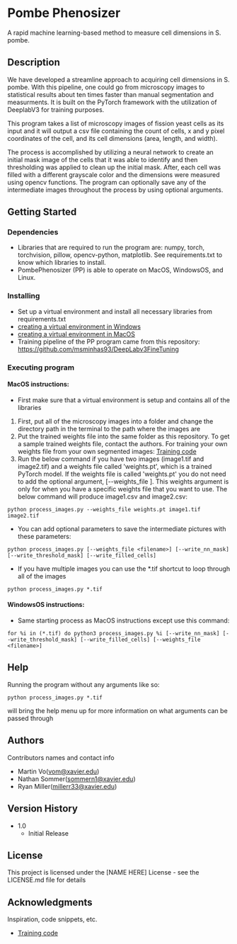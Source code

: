 # Pombe Phenosizer

A rapid machine learning-based method to measure cell dimensions in S. pombe.

## Description

We have developed a streamline approach to acquiring cell dimensions in S. pombe. With this pipeline, one could go from microscopy images to statistical results about ten times faster than manual segmentation and measurments. It is built on the PyTorch framework with the utilization of DeeplabV3 for training purposes.

This program takes a list of microscopy images of fission yeast cells as its input and it will output a csv file containing the count of cells, x and y pixel coordinates of the cell, and its cell dimensions (area, length, and width).

The process is accomplished by utilizing a neural network to create an initial mask image of the cells that it was able to identify and then thresholding was applied to clean up the initial mask. After, each cell was filled with a different grayscale color and the dimensions were measured using opencv functions. The program can optionally save any of the intermediate images throughout the process by using optional arguments.

## Getting Started

### Dependencies

* Libraries that are required to run the program are: numpy, torch, torchvision, pillow, opencv-python, matplotlib. See requirements.txt to know which libraries to install.
* PombePhenosizer (PP) is able to operate on MacOS, WindowsOS, and Linux.

### Installing

* Set up a virtual environment and install all necessary libraries from requirements.txt
* [creating a virtual environment in Windows](docs/windows_venv.md)
* [creating a virtual environment in MacOS](docs/macos_venv.md)
* Training pipeline of the PP program came from this repository: https://github.com/msminhas93/DeepLabv3FineTuning 

### Executing program
#### MacOS instructions:

* First make sure that a virtual environment is setup and contains all of the libraries
1. First, put all of the microscopy images into a folder and change the directory path in the terminal to the path where the images are
2. Put the trained weights file into the same folder as this repository. To get a sample trained weights file, contact the authors. For training your own weights file from your own segmented images: [Training code](https://github.com/msminhas93/DeepLabv3FineTuning)
3. Run the below command if you have two images (image1.tif and image2.tif) and a weights file called 'weights.pt', which is a trained PyTorch model. If the weights file is called 'weights.pt' you do not need to add the optional argument, [--weights_file <filename>]. This weights argument is only for when you have a specific weights file that you want to use. The below command will produce image1.csv and image2.csv:
```
python process_images.py --weights_file weights.pt image1.tif image2.tif
```
* You can add optional parameters to save the intermediate pictures with these parameters:
```
python process_images.py [--weights_file <filename>] [--write_nn_mask] [--write_threshold_mask] [--write_filled_cells]
```
* If you have multiple images you can use the \*.tif shortcut to loop through all of the images
```
python process_images.py *.tif
```

#### WindowsOS instructions:

* Same starting process as MacOS instructions except use this command:
```
for %i in (*.tif) do python3 process_images.py %i [--write_nn_mask] [--write_threshold_mask] [--write_filled_cells] [--weights_file <filename>]
```
## Help

Running the program without any arguments like so:
```
python process_images.py *.tif
```
will bring the help menu up for more information on what arguments can be passed through
## Authors

Contributors names and contact info

* Martin Vo(vom@xavier.edu)
* Nathan Sommer(sommern1@xavier.edu)
* Ryan Miller(millerr33@xavier.edu)

## Version History

* 1.0
    * Initial Release

## License

This project is licensed under the [NAME HERE] License - see the LICENSE.md file for details

## Acknowledgments

Inspiration, code snippets, etc.
* [Training code](https://github.com/msminhas93/DeepLabv3FineTuning)
